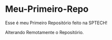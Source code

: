 # Meu-Primeiro-Repo
Esse é meu Primeiro Repositório feito na SPTECH!


Alterando Remotamente o Repositório.

